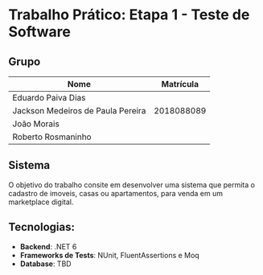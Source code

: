 # Trabalho Prático: Etapa 1 - Teste de Software

## Grupo

| Nome                              | Matrícula  |
|-----------------------------------|------------|
| Eduardo Paiva Dias                |            |
| Jackson Medeiros de Paula Pereira | 2018088089 |
| João Morais                       |            |
| Roberto Rosmaninho                |            |

## Sistema

O objetivo do trabalho consite em desenvolver uma sistema que permita o cadastro de imoveis,
casas ou apartamentos, para venda em um marketplace digital.

## Tecnologias:

- **Backend**: .NET 6
- **Frameworks de Tests**: NUnit, FluentAssertions e Moq
- **Database**: TBD
